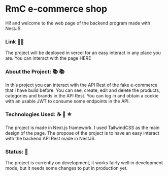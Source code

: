 # RmC e-commerce shop

Hi! and welcome to the web page of the backend program made with NestJS.


### Link 🔗🔗

The project will be deployed in vercel for an easy interact in any place you are.
You can interact with the page HERE

### About the Project: 📚 📚
In this project you can interact with the API Rest of the fake e-commerce that i have build before.
You can see, create, edit and delete the products, categories and brands in the API Rest.
You can log in and obtain a cookie with an usable JWT to consume some endpoints in the API.


### Technologies Used: ☕️ 🐍 ⚛️
The project is made in Next.js framework. 
I used TailwindCSS as the main design of the page.
The propose of the project is to have an easy interact with the backend API Rest made in NestJS.


### Status: 📶
The project is currently on development, it works fairly well in development mode, but it needs some changes to put in production yet. 
